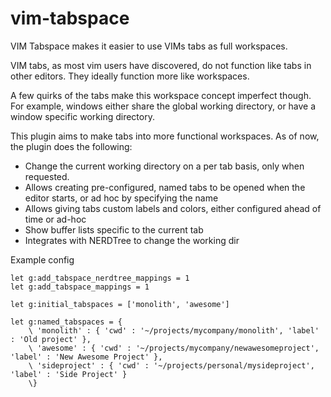 # vim-tabspace
VIM Tabspace makes it easier to use VIMs tabs as full workspaces.

VIM tabs, as most vim users have discovered, do not function like tabs in other editors.  They ideally function more like workspaces.

A few quirks of the tabs make this workspace concept imperfect though.  For example, windows either share the global working directory, or have a window specific working directory.

This plugin aims to make tabs into more functional workspaces. As of now, the plugin does the following:

* Change the current working directory on a per tab basis, only when requested.
* Allows creating pre-configured, named tabs to be opened when the editor starts, or ad hoc by specifying the name
* Allows giving tabs custom labels and colors, either configured ahead of time or ad-hoc
* Show buffer lists specific to the current tab
* Integrates with NERDTree to change the working dir


Example config
```
let g:add_tabspace_nerdtree_mappings = 1
let g:add_tabspace_mappings = 1

let g:initial_tabspaces = ['monolith', 'awesome']

let g:named_tabspaces = {
	\ 'monolith' : { 'cwd' : '~/projects/mycompany/monolith', 'label' : 'Old project' },
	\ 'awesome' : { 'cwd' : '~/projects/mycompany/newawesomeproject', 'label' : 'New Awesome Project' },
	\ 'sideproject' : { 'cwd' : '~/projects/personal/mysideproject', 'label' : 'Side Project' }
	\}
```

